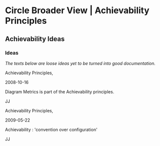 ﻿Circle Broader View | Achievability Principles
=========================================

Achievability Ideas
-------------------

### **Ideas**

*The texts below are loose ideas yet to be turned into good documentation.*




Achievability Principles,

2008-10-16



Diagram Metrics is part of the Achievability principles.



JJ


Achievability Principles,

2009-05-22



Achievability : 'convention over configuration'



JJ

